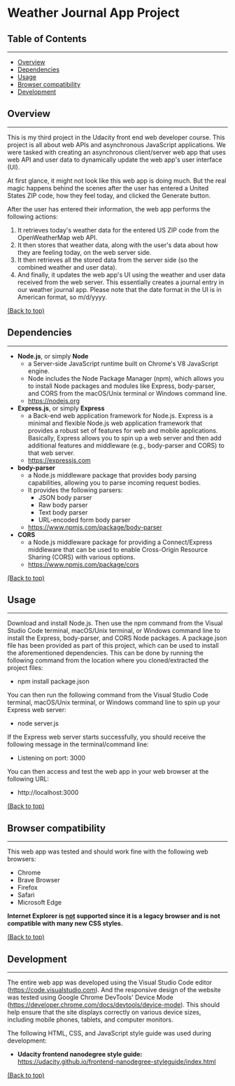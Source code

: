 # Weather Journal App Project

## Table of Contents
---
* [Overview](#overview)
* [Dependencies](#dependencies)
* [Usage](#usage)
* [Browser compatibility](#browser-compatibility)
* [Development](#development)

## Overview
---
This is my third project in the Udacity front end web developer course. This project is all about web APIs and asynchronous JavaScript applications. We were tasked with creating an asynchronous client/server web app that uses web API and user data to dynamically update the web app's user interface (UI).

At first glance, it might not look like this web app is doing much. But the real magic happens behind the scenes after the user has entered a United States ZIP code, how they feel today, and clicked the Generate button.

After the user has entered their information, the web app performs the following actions:
1. It retrieves today's weather data for the entered US ZIP code from the OpenWeatherMap web API.
2. It then stores that weather data, along with the user's data about how they are feeling today, on the web server side.
3. It then retrieves all the stored data from the server side (so the combined weather and user data).
4. And finally, it updates the web app's UI using the weather and user data received from the web server. This essentially creates a journal entry in our weather journal app. Please note that the date format in the UI is in American format, so m/d/yyyy.

[(Back to top)](#table-of-contents)

## Dependencies
---
* **Node.js**, or simply **Node**
  * a Server-side JavaScript runtime built on Chrome's V8 JavaScript engine.
  * Node includes the Node Package Manager (npm), which allows you to install Node packages and modules like Express, body-parser, and CORS from the macOS/Unix terminal or Windows command line.
  * https://nodejs.org
* **Express.js**, or simply **Express**
  * a Back-end web application framework for Node.js. Express is a minimal and flexible Node.js web application framework that provides a robust set of features for web and mobile applications. Basically, Express allows you to spin up a web server and then add additional features and middleware (e.g., body-parser and CORS) to that web server.
  * https://expressjs.com
* **body-parser**
  * a Node.js middleware package that provides body parsing capabilities, allowing you to parse incoming request bodies.
  * It provides the following parsers:
    * JSON body parser
    * Raw body parser
    * Text body parser
    * URL-encoded form body parser
  * https://www.npmjs.com/package/body-parser
* **CORS**
  * a Node.js middleware package for providing a Connect/Express middleware that can be used to enable Cross-Origin Resource Sharing (CORS) with various options.
  * https://www.npmjs.com/package/cors

[(Back to top)](#table-of-contents)

## Usage
---
Download and install Node.js. Then use the npm command from the Visual Studio Code terminal, macOS/Unix terminal, or Windows command line to install the Express, body-parser, and CORS Node packages. A package.json file has been provided as part of this project, which can be used to install the aforementioned dependencies. This can be done by running the following command from the location where you cloned/extracted the project files:
* npm install package.json

You can then run the following command from the Visual Studio Code terminal, macOS/Unix terminal, or Windows command line to spin up your Express web server:
* node server.js

If the Express web server starts successfully, you should receive the following message in the terminal/command line:
* Listening on port: 3000

You can then access and test the web app in your web browser at the following URL:
* http://localhost:3000

[(Back to top)](#table-of-contents)

## Browser compatibility
---
This web app was tested and should work fine with the following web browsers:

* Chrome
* Brave Browser
* Firefox
* Safari
* Microsoft Edge

**Internet Explorer is <u>not</u> supported since it is a legacy browser and is not compatible with many new CSS styles.**

[(Back to top)](#table-of-contents)

## Development
---
The entire web app was developed using the Visual Studio Code editor (https://code.visualstudio.com). And the responsive design of the website was tested using Google Chrome DevTools' Device Mode (https://developer.chrome.com/docs/devtools/device-mode). This should help ensure that the site displays correctly on various device sizes, including mobile phones, tablets, and computer monitors.

 The following HTML, CSS, and JavaScript style guide was used during development:
 * **Udacity frontend nanodegree style guide:** https://udacity.github.io/frontend-nanodegree-styleguide/index.html
 
 [(Back to top)](#table-of-contents)